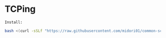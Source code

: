 # TCPing
`Install:`
```bash
bash <(curl -sSLf "https://raw.githubusercontent.com/midori01/common-scripts/main/tcping/install.sh")
```
